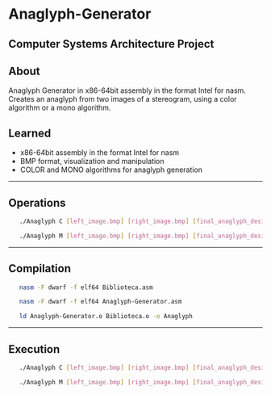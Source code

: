 # Anaglyph-Generator

## Computer Systems Architecture Project

## About

Anaglyph Generator in x86-64bit assembly in the format Intel for nasm.
Creates an anaglyph from two images of a stereogram, using a color algorithm or a mono algorithm.

## Learned
 - x86-64bit assembly in the format Intel for nasm
 - BMP format, visualization and manipulation
 - COLOR and MONO algorithms for anaglyph generation

---
## Operations

```bash
   ./Anaglyph C [left_image.bmp] [right_image.bmp] [final_anaglyph_desired_name.bmp]
```
```bash
   ./Anaglyph M [left_image.bmp] [right_image.bmp] [final_anaglyph_desired_name.bmp]
```


---
## Compilation

```bash
   nasm -F dwarf -f elf64 Biblioteca.asm
```
```bash
   nasm -F dwarf -f elf64 Anaglyph-Generator.asm
```
```bash
   ld Anaglyph-Generator.o Biblioteca.o -o Anaglyph
```


---
## Execution

```bash
   ./Anaglyph C [left_image.bmp] [right_image.bmp] [final_anaglyph_desired_name.bmp]
```
```bash
   ./Anaglyph M [left_image.bmp] [right_image.bmp] [final_anaglyph_desired_name.bmp]
```
 
